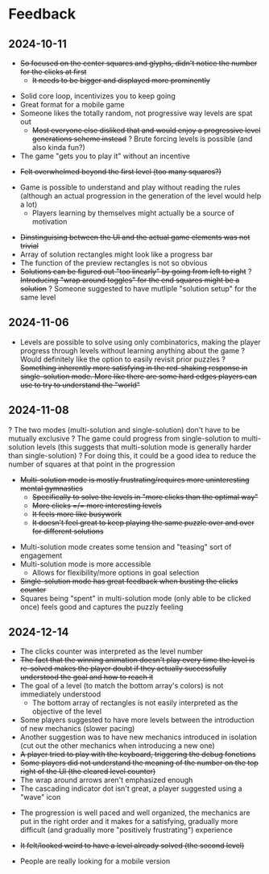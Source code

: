 # Feedback

## 2024-10-11

- ~~So focused on the center squares and glyphs, didn't notice the number for the clicks at first~~
	- ~~It needs to be bigger and displayed more prominently~~
+ Solid core loop, incentivizes you to keep going
+ Great format for a mobile game
+ Someone likes the totally random, not progressive way levels are spat out
	- ~~Most everyone else disliked that and would enjoy a progressive level generations scheme instead~~
? Brute forcing levels is possible (and also kinda fun?)
+ The game "gets you to play it" without an incentive
- ~~Felt overwhelmed beyond the first level (too many squares?)~~
+ Game is possible to understand and play without reading the rules (although an actual progression in the generation of the level would help a lot)
	+ Players learning by themselves might actually be a source of motivation
- ~~Dinstinguising between the UI and the actual game elements was not trivial~~
- Array of solution rectangles might look like a progress bar
- The function of the preview rectangles is not so obvious
- ~~Solutions can be figured out "too linearly" by going from left to right~~
	? ~~Introducing "wrap around toggles" for the end squares might be a solution~~
? Someone suggested to have mutliple "solution setup" for the same level

## 2024-11-06

- Levels are possible to solve using only combinatorics, making the player progress through levels without learning anything about the game
? Would definitely like the option to easily revisit prior puzzles
? ~~Something inherently more satisfying in the red-shaking response in single-solution mode. More like there are some hard edges players can use to try to understand the "world"~~

## 2024-11-08

? The two modes (multi-solution and single-solution) don't have to be mutually exclusive
	? The game could progress from single-solution to multi-solution levels (this suggests that multi-solution mode is generally harder than single-solution)
		? For doing this, it could be a good idea to reduce the number of squares at that point in the progression
- ~~Multi-solution mode is mostly frustrating/requires more uninteresting mental gymnastics~~
	- ~~Specifically to solve the levels in "more clicks than the optimal way"~~
	- ~~More clicks =/= more interesting levels~~
	- ~~It feels more like busywork~~
	- ~~It doesn't feel great to keep playing the same puzzle over and over for different solutions~~
+ Multi-solution mode creates some tension and "teasing" sort of engagement
+ Multi-solution mode is more accessible
	+ Allows for flexibility/more options in goal selection
+ ~~Single-solution mode has great feedback when busting the clicks counter~~
+ Squares being "spent" in multi-solution mode (only able to be clicked once) feels good and captures the puzzly feeling

## 2024-12-14

- The clicks counter was interpreted as the level number
- ~~The fact that the winning animation doesn't play every time the level is re-solved makes the player doubt if they actually successfully understood the goal and how to reach it~~
- The goal of a level (to match the bottom array's colors) is not immediately understood
	- The bottom array of rectangles is not easily interpreted as the objective of the level
- Some players suggested to have more levels between the introduction of new mechanics (slower pacing)
- Another suggestion was to have new mechanics introduced in isolation (cut out the other mechanics when introducing a new one)
- ~~A player tried to play with the keyboard, triggering the debug fonctions~~
- ~~Some players did not understand the meaning of the number on the top right of the UI (the cleared level counter)~~
- The wrap around arrows aren't emphasized enough
- The cascading indicator dot isn't great, a player suggested using a "wave" icon
+ The progression is well paced and well organized, the mechanics are put in the right order and it makes for a satisfying, gradually more difficult (and gradually more "positively frustrating") experience
- ~~It felt/looked weird to have a level already solved (the second level)~~
+ People are really looking for a mobile version
